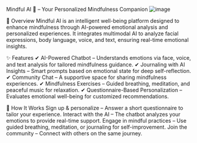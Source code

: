 Mindful AI 🌿 – Your Personalized Mindfulness Companion
![image](https://github.com/user-attachments/assets/d8772dd5-2337-4fb0-8dbb-9cd86615e562)


🌟 Overview
Mindful AI is an intelligent well-being platform designed to enhance mindfulness through AI-powered emotional analysis and personalized experiences. It integrates multimodal AI to analyze facial expressions, body language, voice, and text, ensuring real-time emotional insights.

✨ Features
✔ AI-Powered Chatbot – Understands emotions via face, voice, and text analysis for tailored mindfulness guidance.
✔ Journaling with AI Insights – Smart prompts based on emotional state for deep self-reflection.
✔ Community Chat – A supportive space for sharing mindfulness experiences.
✔ Mindfulness Exercises – Guided breathing, meditation, and peaceful music for relaxation.
✔ Questionnaire-Based Personalization – Evaluates emotional well-being for customized recommendations.

🚀 How It Works
Sign up & personalize – Answer a short questionnaire to tailor your experience.
Interact with the AI – The chatbot analyzes your emotions to provide real-time support.
Engage in mindful practices – Use guided breathing, meditation, or journaling for self-improvement.
Join the community – Connect with others on the same journey.
